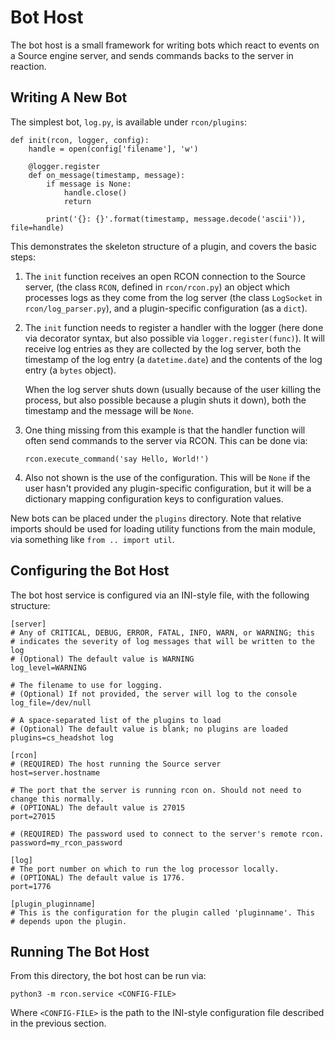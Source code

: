 # Bot Host

The bot host is a small framework for writing bots which react to events on
a Source engine server, and sends commands backs to the server in reaction.

## Writing A New Bot

The simplest bot, `log.py`, is available under `rcon/plugins`:

    def init(rcon, logger, config):
        handle = open(config['filename'], 'w')

        @logger.register
        def on_message(timestamp, message):
            if message is None:
                handle.close()
                return

            print('{}: {}'.format(timestamp, message.decode('ascii')), file=handle)

This demonstrates the skeleton structure of a plugin, and covers the basic steps:

1. The `init` function receives an open RCON connection to the Source server,
   (the class `RCON`, defined in `rcon/rcon.py`) an object which processes logs
   as they come from the log server (the class `LogSocket` in `rcon/log_parser.py`),
   and a plugin-specific configuration (as a `dict`).
2. The `init` function needs to register a handler with the logger (here done 
   via decorator syntax, but also possible via `logger.register(func)`). It 
   will receive log entries as they are collected by the log server, both
   the timestamp of the log entry (a `datetime.date`) and the contents of the
   log entry (a `bytes` object).

   When the log server shuts down (usually because of the user killing the 
   process, but also possible because a plugin shuts it down), both the 
   timestamp and the message will be `None`.
3. One thing missing from this example is that the handler function will 
   often send commands to the server via RCON. This can be done via:

       rcon.execute_command('say Hello, World!')

4. Also not shown is the use of the configuration. This will be `None` if the 
   user hasn't provided any plugin-specific configuration, but it will be a
   dictionary mapping configuration keys to configuration values.

New bots can be placed under the `plugins` directory. Note that relative
imports should be used for loading utility functions from the main module,
via something like `from .. import util`.

## Configuring the Bot Host 

The bot host service is configured via an INI-style file, with the following structure:

    [server]
    # Any of CRITICAL, DEBUG, ERROR, FATAL, INFO, WARN, or WARNING; this 
    # indicates the severity of log messages that will be written to the log
    # (Optional) The default value is WARNING
    log_level=WARNING

    # The filename to use for logging.
    # (Optional) If not provided, the server will log to the console
    log_file=/dev/null

    # A space-separated list of the plugins to load
    # (Optional) The default value is blank; no plugins are loaded
    plugins=cs_headshot log

    [rcon]
    # (REQUIRED) The host running the Source server
    host=server.hostname

    # The port that the server is running rcon on. Should not need to change this normally.
    # (OPTIONAL) The default value is 27015
    port=27015

    # (REQUIRED) The password used to connect to the server's remote rcon.
    password=my_rcon_password

    [log]
    # The port number on which to run the log processor locally.
    # (OPTIONAL) The default value is 1776.
    port=1776

    [plugin_pluginname]
    # This is the configuration for the plugin called 'pluginname'. This 
    # depends upon the plugin.

## Running The Bot Host

From this directory, the bot host can be run via:

    python3 -m rcon.service <CONFIG-FILE>

Where `<CONFIG-FILE>` is the path to the INI-style configuration file described
in the previous section.
